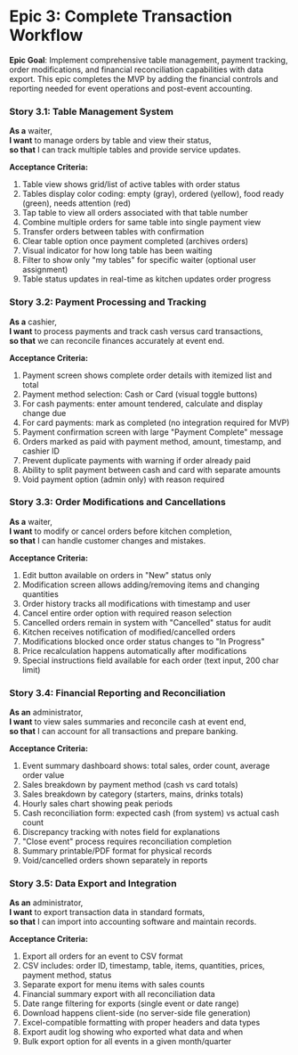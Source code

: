 # Epic 3: Complete Transaction Workflow

**Epic Goal**: Implement comprehensive table management, payment tracking, order modifications, and financial reconciliation capabilities with data export. This epic completes the MVP by adding the financial controls and reporting needed for event operations and post-event accounting.

### Story 3.1: Table Management System

**As a** waiter,  
**I want** to manage orders by table and view their status,  
**so that** I can track multiple tables and provide service updates.

**Acceptance Criteria:**
1. Table view shows grid/list of active tables with order status
2. Tables display color coding: empty (gray), ordered (yellow), food ready (green), needs attention (red)
3. Tap table to view all orders associated with that table number
4. Combine multiple orders for same table into single payment view
5. Transfer orders between tables with confirmation
6. Clear table option once payment completed (archives orders)
7. Visual indicator for how long table has been waiting
8. Filter to show only "my tables" for specific waiter (optional user assignment)
9. Table status updates in real-time as kitchen updates order progress

### Story 3.2: Payment Processing and Tracking

**As a** cashier,  
**I want** to process payments and track cash versus card transactions,  
**so that** we can reconcile finances accurately at event end.

**Acceptance Criteria:**
1. Payment screen shows complete order details with itemized list and total
2. Payment method selection: Cash or Card (visual toggle buttons)
3. For cash payments: enter amount tendered, calculate and display change due
4. For card payments: mark as completed (no integration required for MVP)
5. Payment confirmation screen with large "Payment Complete" message
6. Orders marked as paid with payment method, amount, timestamp, and cashier ID
7. Prevent duplicate payments with warning if order already paid
8. Ability to split payment between cash and card with separate amounts
9. Void payment option (admin only) with reason required

### Story 3.3: Order Modifications and Cancellations

**As a** waiter,  
**I want** to modify or cancel orders before kitchen completion,  
**so that** I can handle customer changes and mistakes.

**Acceptance Criteria:**
1. Edit button available on orders in "New" status only
2. Modification screen allows adding/removing items and changing quantities
3. Order history tracks all modifications with timestamp and user
4. Cancel entire order option with required reason selection
5. Cancelled orders remain in system with "Cancelled" status for audit
6. Kitchen receives notification of modified/cancelled orders
7. Modifications blocked once order status changes to "In Progress"
8. Price recalculation happens automatically after modifications
9. Special instructions field available for each order (text input, 200 char limit)

### Story 3.4: Financial Reporting and Reconciliation

**As an** administrator,  
**I want** to view sales summaries and reconcile cash at event end,  
**so that** I can account for all transactions and prepare banking.

**Acceptance Criteria:**
1. Event summary dashboard shows: total sales, order count, average order value
2. Sales breakdown by payment method (cash vs card totals)
3. Sales breakdown by category (starters, mains, drinks totals)
4. Hourly sales chart showing peak periods
5. Cash reconciliation form: expected cash (from system) vs actual cash count
6. Discrepancy tracking with notes field for explanations
7. "Close event" process requires reconciliation completion
8. Summary printable/PDF format for physical records
9. Void/cancelled orders shown separately in reports

### Story 3.5: Data Export and Integration

**As an** administrator,  
**I want** to export transaction data in standard formats,  
**so that** I can import into accounting software and maintain records.

**Acceptance Criteria:**
1. Export all orders for an event to CSV format
2. CSV includes: order ID, timestamp, table, items, quantities, prices, payment method, status
3. Separate export for menu items with sales counts
4. Financial summary export with all reconciliation data
5. Date range filtering for exports (single event or date range)
6. Download happens client-side (no server-side file generation)
7. Excel-compatible formatting with proper headers and data types
8. Export audit log showing who exported what data and when
9. Bulk export option for all events in a given month/quarter
